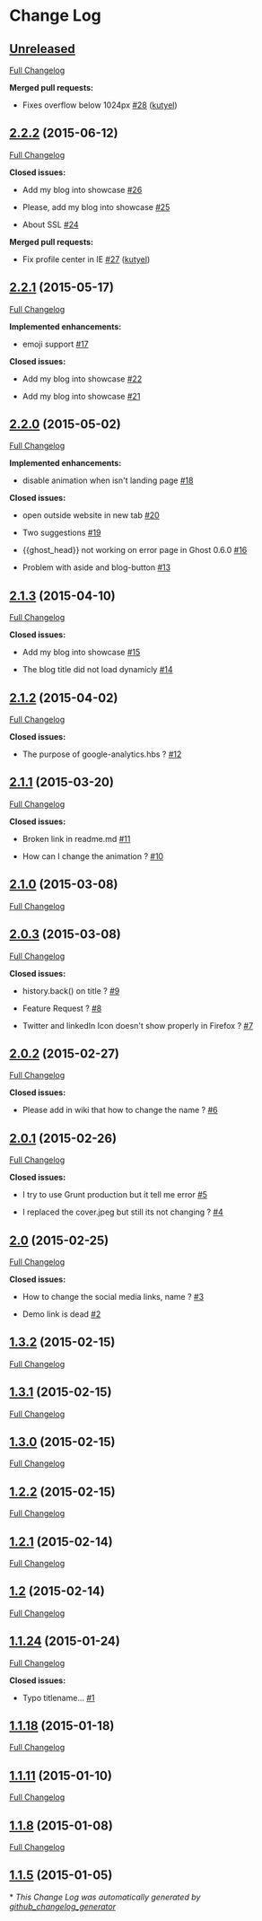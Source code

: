 # Change Log

## [Unreleased](https://github.com/Kikobeats/uno-zen/tree/HEAD)

[Full Changelog](https://github.com/Kikobeats/uno-zen/compare/2.2.2...HEAD)

**Merged pull requests:**

- Fixes overflow below 1024px [\#28](https://github.com/Kikobeats/uno-zen/pull/28) ([kutyel](https://github.com/kutyel))

## [2.2.2](https://github.com/Kikobeats/uno-zen/tree/2.2.2) (2015-06-12)

[Full Changelog](https://github.com/Kikobeats/uno-zen/compare/2.2.1...2.2.2)

**Closed issues:**

- Add my blog into showcase [\#26](https://github.com/Kikobeats/uno-zen/issues/26)

- Please, add my blog into showcase [\#25](https://github.com/Kikobeats/uno-zen/issues/25)

- About SSL [\#24](https://github.com/Kikobeats/uno-zen/issues/24)

**Merged pull requests:**

- Fix profile center in IE [\#27](https://github.com/Kikobeats/uno-zen/pull/27) ([kutyel](https://github.com/kutyel))

## [2.2.1](https://github.com/Kikobeats/uno-zen/tree/2.2.1) (2015-05-17)

[Full Changelog](https://github.com/Kikobeats/uno-zen/compare/2.2.0...2.2.1)

**Implemented enhancements:**

- emoji support [\#17](https://github.com/Kikobeats/uno-zen/issues/17)

**Closed issues:**

- Add my blog into showcase [\#22](https://github.com/Kikobeats/uno-zen/issues/22)

- Add my blog into showcase [\#21](https://github.com/Kikobeats/uno-zen/issues/21)

## [2.2.0](https://github.com/Kikobeats/uno-zen/tree/2.2.0) (2015-05-02)

[Full Changelog](https://github.com/Kikobeats/uno-zen/compare/2.1.3...2.2.0)

**Implemented enhancements:**

- disable animation when isn't landing page [\#18](https://github.com/Kikobeats/uno-zen/issues/18)

**Closed issues:**

- open outside website in new tab [\#20](https://github.com/Kikobeats/uno-zen/issues/20)

- Two suggestions [\#19](https://github.com/Kikobeats/uno-zen/issues/19)

- {{ghost\_head}} not working on error page in Ghost 0.6.0 [\#16](https://github.com/Kikobeats/uno-zen/issues/16)

- Problem with aside and blog-button [\#13](https://github.com/Kikobeats/uno-zen/issues/13)

## [2.1.3](https://github.com/Kikobeats/uno-zen/tree/2.1.3) (2015-04-10)

[Full Changelog](https://github.com/Kikobeats/uno-zen/compare/2.1.2...2.1.3)

**Closed issues:**

- Add my blog into showcase [\#15](https://github.com/Kikobeats/uno-zen/issues/15)

- The blog title did not load dynamicly [\#14](https://github.com/Kikobeats/uno-zen/issues/14)

## [2.1.2](https://github.com/Kikobeats/uno-zen/tree/2.1.2) (2015-04-02)

[Full Changelog](https://github.com/Kikobeats/uno-zen/compare/2.1.1...2.1.2)

**Closed issues:**

- The purpose of google-analytics.hbs  ?  [\#12](https://github.com/Kikobeats/uno-zen/issues/12)

## [2.1.1](https://github.com/Kikobeats/uno-zen/tree/2.1.1) (2015-03-20)

[Full Changelog](https://github.com/Kikobeats/uno-zen/compare/2.1.0...2.1.1)

**Closed issues:**

- Broken link in readme.md [\#11](https://github.com/Kikobeats/uno-zen/issues/11)

- How can I change the animation ?  [\#10](https://github.com/Kikobeats/uno-zen/issues/10)

## [2.1.0](https://github.com/Kikobeats/uno-zen/tree/2.1.0) (2015-03-08)

[Full Changelog](https://github.com/Kikobeats/uno-zen/compare/2.0.3...2.1.0)

## [2.0.3](https://github.com/Kikobeats/uno-zen/tree/2.0.3) (2015-03-08)

[Full Changelog](https://github.com/Kikobeats/uno-zen/compare/2.0.2...2.0.3)

**Closed issues:**

- history.back\(\) on title ?  [\#9](https://github.com/Kikobeats/uno-zen/issues/9)

- Feature Request ?  [\#8](https://github.com/Kikobeats/uno-zen/issues/8)

- Twitter and linkedIn Icon doesn't show properly in Firefox ? [\#7](https://github.com/Kikobeats/uno-zen/issues/7)

## [2.0.2](https://github.com/Kikobeats/uno-zen/tree/2.0.2) (2015-02-27)

[Full Changelog](https://github.com/Kikobeats/uno-zen/compare/2.0.1...2.0.2)

**Closed issues:**

- Please add in wiki that how to change the name ?  [\#6](https://github.com/Kikobeats/uno-zen/issues/6)

## [2.0.1](https://github.com/Kikobeats/uno-zen/tree/2.0.1) (2015-02-26)

[Full Changelog](https://github.com/Kikobeats/uno-zen/compare/2.0...2.0.1)

**Closed issues:**

- I try to use Grunt production but it tell me error [\#5](https://github.com/Kikobeats/uno-zen/issues/5)

- I replaced the cover.jpeg but still its not changing ? [\#4](https://github.com/Kikobeats/uno-zen/issues/4)

## [2.0](https://github.com/Kikobeats/uno-zen/tree/2.0) (2015-02-25)

[Full Changelog](https://github.com/Kikobeats/uno-zen/compare/1.3.2...2.0)

**Closed issues:**

- How to change the social media links, name ?  [\#3](https://github.com/Kikobeats/uno-zen/issues/3)

- Demo link is dead [\#2](https://github.com/Kikobeats/uno-zen/issues/2)

## [1.3.2](https://github.com/Kikobeats/uno-zen/tree/1.3.2) (2015-02-15)

[Full Changelog](https://github.com/Kikobeats/uno-zen/compare/1.3.1...1.3.2)

## [1.3.1](https://github.com/Kikobeats/uno-zen/tree/1.3.1) (2015-02-15)

[Full Changelog](https://github.com/Kikobeats/uno-zen/compare/1.3.0...1.3.1)

## [1.3.0](https://github.com/Kikobeats/uno-zen/tree/1.3.0) (2015-02-15)

[Full Changelog](https://github.com/Kikobeats/uno-zen/compare/1.2.2...1.3.0)

## [1.2.2](https://github.com/Kikobeats/uno-zen/tree/1.2.2) (2015-02-15)

[Full Changelog](https://github.com/Kikobeats/uno-zen/compare/1.2.1...1.2.2)

## [1.2.1](https://github.com/Kikobeats/uno-zen/tree/1.2.1) (2015-02-14)

[Full Changelog](https://github.com/Kikobeats/uno-zen/compare/1.2...1.2.1)

## [1.2](https://github.com/Kikobeats/uno-zen/tree/1.2) (2015-02-14)

[Full Changelog](https://github.com/Kikobeats/uno-zen/compare/1.1.24...1.2)

## [1.1.24](https://github.com/Kikobeats/uno-zen/tree/1.1.24) (2015-01-24)

[Full Changelog](https://github.com/Kikobeats/uno-zen/compare/1.1.18...1.1.24)

**Closed issues:**

- Typo titlename... [\#1](https://github.com/Kikobeats/uno-zen/issues/1)

## [1.1.18](https://github.com/Kikobeats/uno-zen/tree/1.1.18) (2015-01-18)

[Full Changelog](https://github.com/Kikobeats/uno-zen/compare/1.1.11...1.1.18)

## [1.1.11](https://github.com/Kikobeats/uno-zen/tree/1.1.11) (2015-01-10)

[Full Changelog](https://github.com/Kikobeats/uno-zen/compare/1.1.8...1.1.11)

## [1.1.8](https://github.com/Kikobeats/uno-zen/tree/1.1.8) (2015-01-08)

[Full Changelog](https://github.com/Kikobeats/uno-zen/compare/1.1.5...1.1.8)

## [1.1.5](https://github.com/Kikobeats/uno-zen/tree/1.1.5) (2015-01-05)



\* *This Change Log was automatically generated by [github_changelog_generator](https://github.com/skywinder/Github-Changelog-Generator)*